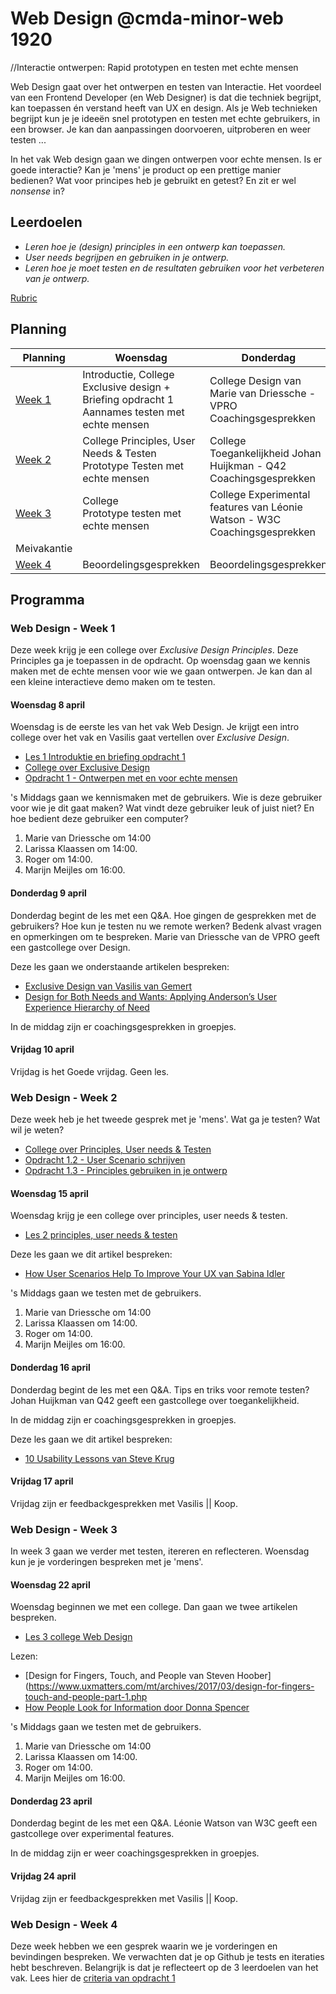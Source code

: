# Web Design @cmda-minor-web 1920
//Interactie ontwerpen: Rapid prototypen en testen met echte mensen

Web Design gaat over het ontwerpen en testen van Interactie. Het voordeel van een Frontend Developer (en Web Designer) is dat die techniek begrijpt, kan toepassen én verstand heeft van UX en design. Als je Web technieken begrijpt kun je je ideeën snel prototypen en testen met echte gebruikers, in een browser. Je kan dan aanpassingen doorvoeren, uitproberen en weer testen ...

In het vak Web design gaan we dingen ontwerpen voor echte mensen. Is er goede interactie? Kan je 'mens' je product op een prettige manier bedienen? Wat voor principes heb je gebruikt en getest? En zit er wel _nonsense_ in?



## Leerdoelen
- _Leren hoe je (design) principles in een ontwerp kan toepassen._
- _User needs begrijpen en gebruiken in je ontwerp._
- _Leren hoe je moet testen en de resultaten gebruiken voor het verbeteren van je ontwerp._

[Rubric](https://docs.google.com/spreadsheets/d/1no32c9YyAP78VMcqfA5i5at2OrxP9ce1d8dVGnii4Vs/)



## Planning

| Planning  | Woensdag  |  Donderdag | Vrijdag  |
|---|---|---|---|
| <a href=#web-design---week-1>Week 1</a>  | Introductie, College Exclusive design + Briefing opdracht 1 <br>Aannames testen met echte mensen| College Design van Marie van Driessche - VPRO <br>Coachingsgesprekken | Goede vrijdag  |
| <a href=#web-design---week-2>Week 2</a>  | College Principles, User Needs & Testen <br>Prototype Testen met echte mensen |  College Toegankelijkheid Johan Huijkman - Q42 <br>Coachingsgesprekken | Feedbackgesprekken  |
| <a href=#web-design---week-3>Week 3</a>  | College <br>Prototype testen met echte mensen | College Experimental features van Léonie Watson - W3C <br>Coachingsgesprekken  | Feedbackgesprekken  |
| Meivakantie |  |  |   |
| <a href=#web-design---week-4>Week 4</a>  | Beoordelingsgesprekken | Beoordelingsgesprekken  | Beoordelingsgesprekken  |




## Programma

### Web Design - Week 1
Deze week krijg je een college over _Exclusive Design Principles_. Deze Principles ga je toepassen in de opdracht. Op woensdag gaan we kennis maken met de echte mensen voor wie we gaan ontwerpen. Je kan dan al een kleine interactieve demo maken om te testen.


#### Woensdag 8 april
Woensdag is de eerste les van het vak Web Design. Je krijgt een intro college over het vak en Vasilis gaat vertellen over _Exclusive Design_.

- [Les 1 Introduktie en briefing opdracht 1]()
- [College over Exclusive Design]()
- [Opdracht 1 - Ontwerpen met en voor echte mensen](Opdracht1.md)

's Middags gaan we kennismaken met de gebruikers. Wie is deze gebruiker voor wie je dit gaat maken? Wat vindt deze gebruiker leuk of juist niet? En hoe bedient deze gebruiker een computer?

1. Marie van Driessche om 14:00
2. Larissa Klaassen om 14:00.
3. Roger om 14:00.
4. Marijn Meijles om 16:00.



#### Donderdag 9 april
Donderdag begint de les met een Q&A. Hoe gingen de gesprekken met de gebruikers? Hoe kun je testen nu we remote werken? Bedenk alvast vragen en opmerkingen om te bespreken.
Marie van Driessche van de VPRO geeft een gastcollege over Design.

Deze les gaan we onderstaande artikelen bespreken:
- [Exclusive Design van Vasilis van Gemert](https://exclusive-design.vasilis.nl/)
- [Design for Both Needs and Wants: Applying Anderson’s User Experience Hierarchy of Need](https://thevisualcommunicationguy.com/2018/11/08/design-for-both-needs-and-wants-applying-andersons-user-experience-hierarchy-of-needs/)

In de middag zijn er coachingsgesprekken in groepjes.

#### Vrijdag 10 april
Vrijdag is het Goede vrijdag. Geen les.







### Web Design - Week 2
Deze week heb je het tweede gesprek met je 'mens'. Wat ga je testen? Wat wil je weten?

- [College over Principles, User needs & Testen]()
- [Opdracht 1.2 - User Scenario  schrijven]()
- [Opdracht 1.3 - Principles gebruiken in je ontwerp ]()

#### Woensdag 15 april
Woensdag krijg je een college over principles, user needs & testen.

- [Les 2 principles, user needs & testen]()

Deze les gaan we dit artikel bespreken:
- [How User Scenarios Help To Improve Your UX van Sabina Idler](https://usabilla.com/blog/how-user-scenarios-help-to-improve-your-ux/)


's Middags gaan we testen met de gebruikers.

1. Marie van Driessche om 14:00
2. Larissa Klaassen om 14:00.
3. Roger om 14:00.
4. Marijn Meijles om 16:00.






#### Donderdag 16 april
Donderdag begint de les met een Q&A. Tips en triks voor remote testen?
Johan Huijkman van Q42 geeft een gastcollege over toegankelijkheid.

In de middag zijn er coachingsgesprekken in groepjes.


Deze les gaan we dit artikel bespreken:
-  [10 Usability Lessons van Steve Krug](https://www.uxbooth.com/articles/10-usability-lessons-from-steve-krugs-dont-make-me-think/)





#### Vrijdag 17 april
Vrijdag zijn er feedbackgesprekken met Vasilis || Koop.









### Web Design - Week 3
In week 3 gaan we verder met testen, itereren en reflecteren. Woensdag kun je je vorderingen bespreken met je 'mens'.



#### Woensdag 22 april
Woensdag beginnen we met een college. Dan gaan we twee artikelen bespreken.

- [Les 3 college Web Design]()


Lezen:
- [Design for Fingers, Touch, and People van Steven Hoober](https://www.uxmatters.com/mt/archives/2017/03/design-for-fingers-touch-and-people-part-1.php
- [How People Look for Information door Donna Spencer](https://moodle.cmd.hva.nl/pluginfile.php/49531/mod_resource/content/0/How%20people%20look%20for%20information.pdf)



's Middags gaan we testen met de gebruikers.

1. Marie van Driessche om 14:00
2. Larissa Klaassen om 14:00.
3. Roger om 14:00.
4. Marijn Meijles om 16:00.



#### Donderdag 23 april
Donderdag begint de les met een Q&A.
Léonie Watson van W3C geeft een gastcollege over experimental features.

In de middag zijn er weer coachingsgesprekken in groepjes.



#### Vrijdag 24 april
Vrijdag zijn er feedbackgesprekken met Vasilis || Koop.





### Web Design - Week 4

Deze week hebben we een gesprek waarin we je vorderingen en bevindingen bespreken. We verwachten dat je op Github je tests en iteraties hebt beschreven. Belangrijk is dat je reflecteert op de 3 leerdoelen van het vak.
Lees hier de [criteria van opdracht 1](Opdracht1.md)





<!-- Add a link to your live demo in Github Pages 🌐-->

<!-- ☝️ replace this description with a description of your own work -->

<!-- replace the code in the /docs folder with your own, so you can showcase your work with GitHub Pages 🌍 -->

<!-- Add a nice poster image here at the end of the week, showing off your shiny frontend 📸 -->

<!-- Maybe a table of contents here? 📚 -->

<!-- How about a section that describes how to install this project? 🤓 -->

<!-- ...but how does one use this project? What are its features 🤔 -->

<!-- Maybe a checklist of done stuff and stuff still on your wishlist? ✅ -->

<!-- How about a license here? 📜 (or is it a licence?) 🤷 -->
